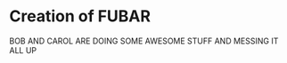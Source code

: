 <h1>Creation of FUBAR</h1>
<p> BOB AND CAROL ARE DOING SOME AWESOME STUFF AND MESSING IT ALL UP <p>
